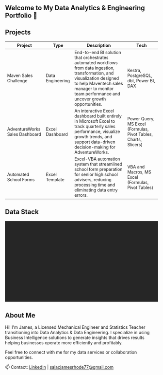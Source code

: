 ## Welcome to My Data Analytics & Engineering Portfolio 👋

## Projects
| **Project** | **Type** | **Description** | **Tech** |
|----------|------|--------------|------|
| Maven Sales Challenge | Data Engineering | End-to-end BI solution that orchestrates automated workflows from data ingestion, transformation, and visualization designed to help Maventech sales manager to monitor team performance and uncover growth opportunities. | Kestra, PostgreSQL, dbt, Power BI, DAX |
| AdventureWorks Sales Dashboard | Excel Dashboard | An interactive Excel dashboard built entirely in Microsoft Excel to track quarterly sales performance, visualize growth trends, and support data-driven decision-making for AdventureWorks. | Power Query, MS Excel (Formulas, Pivot Tables, Charts, Slicers) |
| Automated School Forms | Excel Template | Excel-VBA automation system that streamlined school form preparation for senior high school advisers, reducing processing time and eliminating data entry errors. | VBA and Macros, MS Excel (Formulas, Pivot Tables) |

## Data Stack
![Data Stack](https://github.com/salacjamesrhode77/portfolio_assets/blob/main/images/landing_page/data_stack.png?raw=true)

## About Me
Hi! I'm James, a Licensed Mechanical Engineer and Statistics Teacher transitioning into Data Analytics & Data Engineering. I specialize in using Business Intelligence solutions to generate insights that drives results helping businesses operate more efficiently and profitably.

Feel free to connect with me for my data services or collaboration opportunities. 

📫 Contact: [LinkedIn](https://www.linkedin.com/in/jamesrhodesalac77/) | [salacjamesrhode77@gmail.com](salac.jamesrhode77@gmail.com) 

